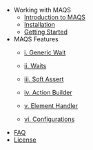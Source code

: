 - Working with MAQS
	- [Introduction to MAQS](README.md)
	- [Installation](Installation.md)
	- [Getting Started](Getting-Started.md)
- MAQS Features
	- [i. Generic Wait](Generic-Waits.md)

	- [ii. Waits](Waits.md)

	- [iii. Soft Assert](Soft-Asserts.md)

	- [iv. Action Builder](Action-Builder.md)

	- [v. Element Handler](Element-Handler.md)

	- [vi. Configurations](Configuration.md)
- [FAQ](MAQS-FAQ.md)
- [License](License.md)